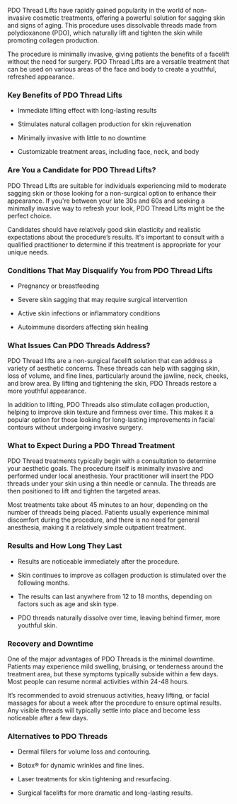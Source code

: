 <p class="services-details-two__text-2">
  PDO Thread Lifts have rapidly gained popularity in the world of non-invasive cosmetic treatments, offering a powerful solution for sagging skin and signs of aging. This procedure uses dissolvable threads made from polydioxanone (PDO), which naturally lift and tighten the skin while promoting collagen production.
</p>
<p class="services-details-two__text-2">
  The procedure is minimally invasive, giving patients the benefits of a facelift without the need for surgery. PDO Thread Lifts are a versatile treatment that can be used on various areas of the face and body to create a youthful, refreshed appearance.
</p>

<h3 class="services-details-two__title-2">
   Key Benefits of PDO Thread Lifts
</h3>
<ul class="services-details-two__points list-unstyled list-service">
   <li>
       <div class="icon">
           <span class="fa fa-check"></span>
       </div>
       <div class="text">
           <p>Immediate lifting effect with long-lasting results</p>
       </div>
   </li>
   <li>
       <div class="icon">
           <span class="fa fa-check"></span>
       </div>
       <div class="text">
           <p>Stimulates natural collagen production for skin rejuvenation</p>
       </div>
   </li>
   <li>
       <div class="icon">
           <span class="fa fa-check"></span>
       </div>
       <div class="text">
           <p>Minimally invasive with little to no downtime</p>
       </div>
   </li>
   <li>
       <div class="icon">
           <span class="fa fa-check"></span>
       </div>
       <div class="text">
           <p>Customizable treatment areas, including face, neck, and body</p>
       </div>
   </li>
</ul>

<h3 class="services-details-two__title-2">
   Are You a Candidate for PDO Thread Lifts?
</h3>
<p class="services-details-two__text-2">
  PDO Thread Lifts are suitable for individuals experiencing mild to moderate sagging skin or those looking for a non-surgical option to enhance their appearance. If you're between your late 30s and 60s and seeking a minimally invasive way to refresh your look, PDO Thread Lifts might be the perfect choice.
</p>
<p class="services-details-two__text-2">
  Candidates should have relatively good skin elasticity and realistic expectations about the procedure’s results. It's important to consult with a qualified practitioner to determine if this treatment is appropriate for your unique needs.
</p>

<h3 class="services-details-two__title-2">
   Conditions That May Disqualify You from PDO Thread Lifts
</h3>
<ul class="services-details-two__points list-unstyled list-service">
   <li>
       <div class="icon">
           <span class="fa fa-check"></span>
       </div>
       <div class="text">
           <p>Pregnancy or breastfeeding</p>
       </div>
   </li>
   <li>
       <div class="icon">
           <span class="fa fa-check"></span>
       </div>
       <div class="text">
           <p>Severe skin sagging that may require surgical intervention</p>
       </div>
   </li>
   <li>
       <div class="icon">
           <span class="fa fa-check"></span>
       </div>
       <div class="text">
           <p>Active skin infections or inflammatory conditions</p>
       </div>
   </li>
   <li>
       <div class="icon">
           <span class="fa fa-check"></span>
       </div>
       <div class="text">
           <p>Autoimmune disorders affecting skin healing</p>
       </div>
   </li>
</ul>
<h3 class="services-details-two__title-2">
   What Issues Can PDO Threads Address?
</h3>
<p class="services-details-two__text-2">
   PDO Thread lifts are a non-surgical facelift solution that can address a variety of aesthetic concerns. These threads can help with sagging skin, loss of volume, and fine lines, particularly around the jawline, neck, cheeks, and brow area. By lifting and tightening the skin, PDO Threads restore a more youthful appearance.
</p>
<p class="services-details-two__text-2">
   In addition to lifting, PDO Threads also stimulate collagen production, helping to improve skin texture and firmness over time. This makes it a popular option for those looking for long-lasting improvements in facial contours without undergoing invasive surgery.
</p>

<h3 class="services-details-two__title-2">
  What to Expect During a PDO Thread Treatment
</h3>
<p class="services-details-two__text-2">
   PDO Thread treatments typically begin with a consultation to determine your aesthetic goals. The procedure itself is minimally invasive and performed under local anesthesia. Your practitioner will insert the PDO threads under your skin using a thin needle or cannula. The threads are then positioned to lift and tighten the targeted areas.
</p>
<p class="services-details-two__text-2">
   Most treatments take about 45 minutes to an hour, depending on the number of threads being placed. Patients usually experience minimal discomfort during the procedure, and there is no need for general anesthesia, making it a relatively simple outpatient treatment.
</p>

<h3 class="services-details-two__title-2">
  Results and How Long They Last
</h3>
<ul class="services-details-two__points list-unstyled list-service">
   <li>
       <div class="icon">
           <span class="fa fa-check"></span>
       </div>
       <div class="text">
           <p>Results are noticeable immediately after the procedure.</p>
       </div>
   </li>
   <li>
       <div class="icon">
           <span class="fa fa-check"></span>
       </div>
       <div class="text">
           <p>Skin continues to improve as collagen production is stimulated over the following months.</p>
       </div>
   </li>
   <li>
       <div class="icon">
           <span class="fa fa-check"></span>
       </div>
       <div class="text">
           <p>The results can last anywhere from 12 to 18 months, depending on factors such as age and skin type.</p>
       </div>
   </li>
   <li>
       <div class="icon">
           <span class="fa fa-check"></span>
       </div>
       <div class="text">
           <p>PDO threads naturally dissolve over time, leaving behind firmer, more youthful skin.</p>
       </div>
   </li>
</ul>

<h3 class="services-details-two__title-2">
   Recovery and Downtime
</h3>
<p class="services-details-two__text-2">
   One of the major advantages of PDO Threads is the minimal downtime. Patients may experience mild swelling, bruising, or tenderness around the treatment area, but these symptoms typically subside within a few days. Most people can resume normal activities within 24-48 hours.
</p>
<p class="services-details-two__text-2">
   It’s recommended to avoid strenuous activities, heavy lifting, or facial massages for about a week after the procedure to ensure optimal results. Any visible threads will typically settle into place and become less noticeable after a few days.
</p>

<h3 class="services-details-two__title-2">
   Alternatives to PDO Threads
</h3>
<ul class="services-details-two__points list-unstyled list-service">
   <li>
       <div class="icon">
           <span class="fa fa-check"></span>
       </div>
       <div class="text">
           <p>Dermal fillers for volume loss and contouring.</p>
       </div>
   </li>
   <li>
       <div class="icon">
           <span class="fa fa-check"></span>
       </div>
       <div class="text">
           <p>Botox® for dynamic wrinkles and fine lines.</p>
       </div>
   </li>
   <li>
       <div class="icon">
           <span class="fa fa-check"></span>
       </div>
       <div class="text">
           <p>Laser treatments for skin tightening and resurfacing.</p>
       </div>
   </li>
   <li>
       <div class="icon">
           <span class="fa fa-check"></span>
       </div>
       <div class="text">
           <p>Surgical facelifts for more dramatic and long-lasting results.</p>
       </div>
   </li>
</ul>
